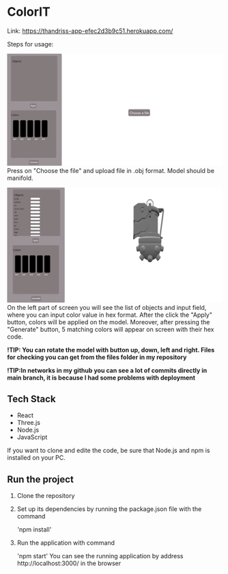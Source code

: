 # ColorIT

Link: https://thandriss-app-efec2d3b9c51.herokuapp.com/


Steps for usage:

![img](./images/first_scrren.png)
Press on "Choose the file" and upload file in .obj format. Model should be manifold. 

![img](./images/after_add.png)
On the left part of screen you will see the list of objects and input field, where you can input color value in hex format. After the click the "Apply" button, colors will be applied on the model.
Moreover, after pressing the "Generate" button, 5 matching colors will appear on screen with their hex code. 


**!TIP: You can rotate the model with button up, down, left and right. Files for checking you can get from the files folder in my repository** 

**!TIP:In networks in my github you can see a lot of commits directly in main branch, it is because I had some problems with deployment**

## Tech Stack
* React
* Three.js
* Node.js
* JavaScript

If you want to clone and edite the code, be sure that Node.js and npm is installed on your PC. 

## Run the project

1. Clone the repository
2. Set up its dependencies by running the package.json file with the command

   'npm install'
3. Run the application with command

   'npm start'
You can see the running application by address http://localhost:3000/ in the browser
